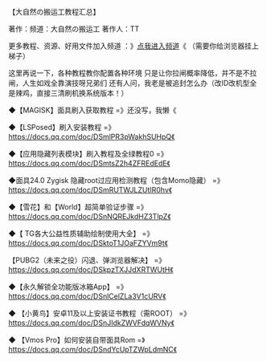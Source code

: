  【大自然の搬运工教程汇总】
 
著作：频道：大自然の搬运工   著作人：TT

更多教程、资源、好用文件加入频道 ：》[点我进入频道](https://t.me/banyun12138)《  （需要你给浏览器挂上梯子）

这里再说一下，各种教程教你配置各种环境
只是让你拉闸概率降低，并不是不拉闸，人生如戏全靠演技呀兄弟们
还有人问，我老是被追封怎么办（改ID改机型全是辣鸡，直接三清刷机换系统版本！）

◆【MAGISK】面具刷入获取教程
=》还没写，我懒《

◆【LSPosed】刷入安装教程
=》https://docs.qq.com/doc/DSmlPR3pWakhSUHpQ《  

◆【应用隐藏列表模块】刷入教程及全绿教程0
=》https://docs.qq.com/doc/DSmtsZ2h4ZFREdEdE《

◆面具24.0 Zygisk 隐藏root过应用检测教程（包含Momo隐藏）
=》https://docs.qq.com/doc/DSmRUTWJLZUtIR0hv《

◆【雪花】和【World】超简单验证步骤
=》https://docs.qq.com/doc/DSnNQREJkdHZ3TlpZ《

◆【 TG各大公益性质辅助绘制使用大全】
=》https://docs.qq.com/doc/DSktoT1JOaFZYVm9t《

【PUBG2（未来之役）闪退、弹浏览器解决】
=》https://docs.qq.com/doc/DSkpzTXJJdXRTWUtH《

◆【永久解锁全功能版冰箱App】
=》https://docs.qq.com/doc/DSnlCelZLa3V1cURV《

◆ 【小黄鸟】安卓11及以上安装证书教程（需ROOT）
=》https://docs.qq.com/doc/DSnJIdkZWVFdqWVNy《

◆ 【Vmos Pro】如何安装自带面具Rom
=》https://docs.qq.com/doc/DSndYcUpTZWpLdmNC《


